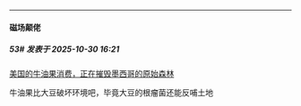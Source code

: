 ﻿
*****

####  磁场颠佬  
##### 53#       发表于 2025-10-30 16:21

[美国的牛油果消费，正在摧毁墨西哥的原始森林](https://www.bilibili.com/video/BV1b6yrBGEoG/?spm_id_from=333.1007.tianma.1-3-3.click&amp;vd_source=f38f183bd8cf27f689379b92ee130992) 

牛油果比大豆破坏环境吧，毕竟大豆的根瘤菌还能反哺土地

